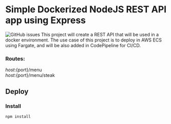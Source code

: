 # Simple Dockerized NodeJS REST API app using Express
![GitHub issues](https://img.shields.io/github/issues/miklinson/dockerized-simple-nodejs-rest-api)
This project will create a REST API that will be used in a docker environment. The use case of this project is to deploy in AWS ECS using Fargate, and will be also added in CodePipeline for CI/CD.

### Routes:

${host}:${port}/menu \
${host}:${port}/menu/steak

## Deploy

### Install 
```
npm install
```
